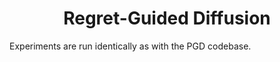 <h1 align="center">Regret-Guided Diffusion</h1>

Experiments are run identically as with the PGD codebase. 
